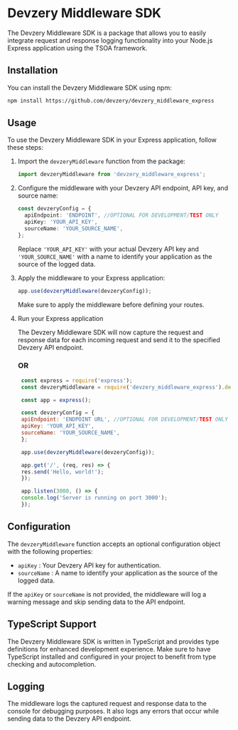 # Devzery Middleware SDK

The Devzery Middleware SDK is a package that allows you to easily integrate request and response logging functionality into your Node.js Express application using the TSOA framework.

## Installation

You can install the Devzery Middleware SDK using npm:

```bash
npm install https://github.com/devzery/devzery_middleware_express
```

## Usage

To use the Devzery Middleware SDK in your Express application, follow these steps:

1. Import the `devzeryMiddleware` function from the package:

   ```typescript
   import devzeryMiddleware from 'devzery_middleware_express';
   ```

2. Configure the middleware with your Devzery API endpoint, API key, and source name:

   ```typescript
   const devzeryConfig = {
     apiEndpoint: 'ENDPOINT', //OPTIONAL FOR DEVELOPMENT/TEST ONLY
     apiKey: 'YOUR_API_KEY',
     sourceName: 'YOUR_SOURCE_NAME',
   };
   ```


   Replace `'YOUR_API_KEY'` with your actual Devzery API key and `'YOUR_SOURCE_NAME'` with a name to identify your application as the source of the logged data.

3. Apply the middleware to your Express application:

   ```typescript
   app.use(devzeryMiddleware(devzeryConfig));
   ```

   Make sure to apply the middleware before defining your routes.

4. Run your Express application

   The Devzery Middleware SDK will now capture the request and response data for each incoming request and send it to the specified Devzery API endpoint.

   ### OR


   ```javascript
    const express = require('express');
    const devzeryMiddleware = require('devzery_middleware_express').default;

    const app = express();

    const devzeryConfig = {
    apiEndpoint: 'ENDPOINT URL', //OPTIONAL FOR DEVELOPMENT/TEST ONLY
    apiKey: 'YOUR_API_KEY',
    sourceName: 'YOUR_SOURCE_NAME',
    };

    app.use(devzeryMiddleware(devzeryConfig));

    app.get('/', (req, res) => {
    res.send('Hello, world!');
    });

    app.listen(3000, () => {
    console.log('Server is running on port 3000');
    });
   ```

## Configuration

The `devzeryMiddleware` function accepts an optional configuration object with the following properties:

- `apiKey` : Your Devzery API key for authentication.
- `sourceName` : A name to identify your application as the source of the logged data.

If the `apiKey` or `sourceName` is not provided, the middleware will log a warning message and skip sending data to the API endpoint.

## TypeScript Support

The Devzery Middleware SDK is written in TypeScript and provides type definitions for enhanced development experience. Make sure to have TypeScript installed and configured in your project to benefit from type checking and autocompletion.

## Logging

The middleware logs the captured request and response data to the console for debugging purposes. It also logs any errors that occur while sending data to the Devzery API endpoint.

